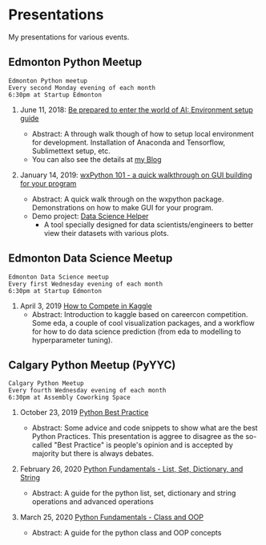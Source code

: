 # Presentations

My presentations for various events.

## Edmonton Python Meetup

    Edmonton Python meetup
    Every second Monday evening of each month
    6:30pm at Startup Edmonton

1. June 11, 2018: [Be prepared to enter the world of AI: Environment setup guide](./Edmonton%20Python%20Meetup/Be%20prepared%20to%20enter%20the%20world%20of%20AI.pdf)
    - Abstract: A through walk though of how to setup local environment for development. Installation of Anaconda and Tensorflow, Sublimettext setup, etc.
    - You can also see the details at [my Blog](https://zmcddn.github.io/the-ultimate-guide-to-setup-multiple-python-environment-with-anaconda-and-sublime-text.html)

2. January 14, 2019: [wxPython 101 - a quick walkthrough on GUI building for your program](./Edmonton%20Python%20Meetup/wxPython%20101.pdf)
    - Abstract: A quick walk through on the wxpython package. Demonstrations on how to make GUI for your program.
    - Demo project: [Data Science Helper](https://github.com/zmcddn/Data-Science-Helper)
        + A tool specially designed for data scientists/engineers to better view their datasets with various plots.


## Edmonton Data Science Meetup

    Edmonton Data Science meetup
    Every first Wednesday evening of each month
    6:30pm at Startup Edmonton

1. April 3, 2019 [How to Compete in Kaggle](./Edmonton%20Data%20Science%20Meetup/How%20to%20compete%20in%20kaggle.pdf)
    - Abstract: Introduction to kaggle based on careercon competition. Some eda, a couple of cool visualization packages, and a workflow for how to do data science prediction (from eda to modelling to hyperparameter tuning).


## Calgary Python Meetup (PyYYC)

    Calgary Python Meetup
    Every fourth Wednesday evening of each month
    6:30pm at Assembly Coworking Space

1. October 23, 2019 [Python Best Practice](./Calgary%20Python%20Meetup%20PyYYC/Python%20Best%20Practice.pdf)
    - Abstract: Some advice and code snippets to show what are the best Python Practices. This presentation is aggree to disagree as the so-called "Best Practice" is people's opinion and is accepted by majority but there is always debates.

2. February 26, 2020 [Python Fundamentals - List, Set, Dictionary, and String](./Calgary%20Python%20Meetup%20PyYYC/Python%20Fundamentals%20-%20list%20set%20dictionary%20and%20string.pdf)
    - Abstract: A guide for the python list, set, dictionary and string operations and advanced operations

3. March 25, 2020 [Python Fundamentals - Class and OOP](./Calgary%20Python%20Meetup%20PyYYC/Python%20Fundamentals%20-%20Class%20and%20OOP.pdf)
    - Abstract: A guide for the python class and OOP concepts
